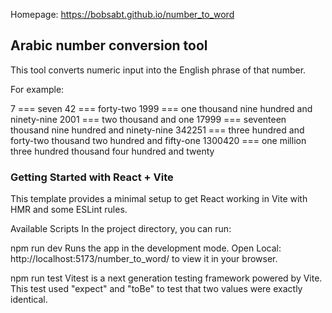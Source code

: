 Homepage: https://bobsabt.github.io/number_to_word

## Arabic number conversion tool
This tool converts numeric input into the English phrase of that number.

For example:

7 === seven
42 === forty-two
1999 === one thousand nine hundred and ninety-nine
2001 === two thousand and one
17999 === seventeen thousand nine hundred and ninety-nine
342251 === three hundred and forty-two thousand two hundred and fifty-one
1300420 === one million three hundred thousand four hundred and twenty

### Getting Started with React + Vite
This template provides a minimal setup to get React working in Vite with HMR and some ESLint rules.

Available Scripts
In the project directory, you can run:

npm run dev
Runs the app in the development mode.
Open Local: http://localhost:5173/number_to_word/ to view it in your browser.

npm run test
Vitest is a next generation testing framework powered by Vite. This test used "expect" and "toBe" to test that two values were exactly identical.